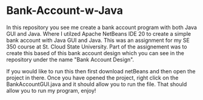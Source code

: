# Bank-Account-w-Java
In this repository you see me create a bank account program with both Java GUI and Java. Where I utilzed Apache NetBeans IDE 20 to create a simple bank account with Java GUI and Java. This was an assignment for my SE 350 course at St. Cloud State University. Part of the assignement was to create this based of this bank account design which you can see in the repository under the name "Bank Account Design".

If you would like to run this then first download netBeans and then open the project in there. Once you have opened the project, right click on the BankAccountGUI.java and it should allow you to run the file. That should allow you to run my program, enjoy!
